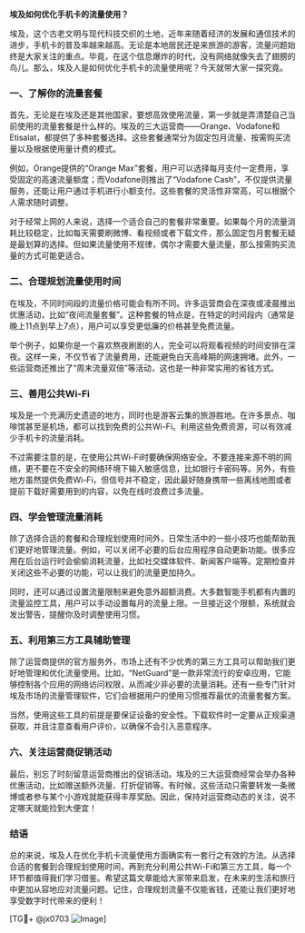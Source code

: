 **埃及如何优化手机卡的流量使用？**

埃及，这个古老文明与现代科技交织的土地，近年来随着经济的发展和通信技术的进步，手机卡的普及率越来越高。无论是本地居民还是来旅游的游客，流量问题始终是大家关注的重点。毕竟，在这个信息爆炸的时代，没有网络就像失去了翅膀的鸟儿。那么，埃及人是如何优化手机卡的流量使用呢？今天就带大家一探究竟。

### 一、了解你的流量套餐

首先，无论是在埃及还是其他国家，要想高效使用流量，第一步就是弄清楚自己当前使用的流量套餐是什么样的。埃及的三大运营商——Orange、Vodafone和Etisalat，都提供了多种套餐选择。这些套餐通常分为固定包月流量、按需购买流量以及根据使用量计费的模式。

例如，Orange提供的“Orange Max”套餐，用户可以选择每月支付一定费用，享受固定的高速流量额度；而Vodafone则推出了“Vodafone Cash”，不仅提供流量服务，还能让用户通过手机进行小额支付。这些套餐的灵活性非常高，可以根据个人需求随时调整。

对于经常上网的人来说，选择一个适合自己的套餐非常重要。如果每个月的流量消耗比较稳定，比如每天需要刷微博、看视频或者下载文件，那么固定包月套餐无疑是最划算的选择。但如果流量使用不规律，偶尔才需要大量流量，那么按需购买流量的方式可能更适合。

### 二、合理规划流量使用时间

在埃及，不同时间段的流量价格可能会有所不同。许多运营商会在深夜或凌晨推出优惠活动，比如“夜间流量套餐”。这种套餐的特点是，在特定的时间段内（通常是晚上11点到早上7点），用户可以享受更低廉的价格甚至免费流量。

举个例子，如果你是一个喜欢熬夜刷剧的人，完全可以将观看视频的时间安排在深夜。这样一来，不仅节省了流量费用，还能避免白天高峰期的网速拥堵。此外，一些运营商还推出了“周末流量双倍”等活动，这也是一种非常实用的省钱方式。

### 三、善用公共Wi-Fi

埃及是一个充满历史遗迹的地方，同时也是游客云集的旅游胜地。在许多景点、咖啡馆甚至是机场，都可以找到免费的公共Wi-Fi。利用这些免费资源，可以有效减少手机卡的流量消耗。

不过需要注意的是，在使用公共Wi-Fi时要确保网络安全。不要连接来源不明的网络，更不要在不安全的网络环境下输入敏感信息，比如银行卡密码等。另外，有些地方虽然提供免费Wi-Fi，但信号并不稳定，因此最好随身携带一些离线地图或者提前下载好需要用到的内容，以免在线时浪费过多流量。

### 四、学会管理流量消耗

除了选择合适的套餐和合理规划使用时间外，日常生活中的一些小技巧也能帮助我们更好地管理流量。例如，可以关闭不必要的后台应用程序自动更新功能。很多应用在后台运行时会偷偷消耗流量，比如社交媒体软件、新闻客户端等。定期检查并关闭这些不必要的功能，可以让我们的流量更加持久。

同时，还可以通过设置流量限制来避免意外超额消费。大多数智能手机都有内置的流量监控工具，用户可以手动设置每月的流量上限。一旦接近这个限额，系统就会发出警告，提醒你及时调整使用习惯。

### 五、利用第三方工具辅助管理

除了运营商提供的官方服务外，市场上还有不少优秀的第三方工具可以帮助我们更好地管理和优化流量使用。比如，“NetGuard”是一款非常流行的安卓应用，它能够控制各个应用的网络访问权限，从而减少非必要的流量消耗。还有一些专门针对埃及市场的流量管理软件，它们会根据用户的使用习惯推荐最优的流量套餐方案。

当然，使用这些工具的前提是要保证设备的安全性。下载软件时一定要从正规渠道获取，并且注意查看用户评价，以确保不会引入恶意程序。

### 六、关注运营商促销活动

最后，别忘了时刻留意运营商推出的促销活动。埃及的三大运营商经常会举办各种优惠活动，比如赠送额外流量、打折促销等。有时候，这些活动只需要转发一条微博或者参与某个小游戏就能获得丰厚奖励。因此，保持对运营商动态的关注，说不定哪天就能捡到大便宜！

### 结语

总的来说，埃及人在优化手机卡流量使用方面确实有一套行之有效的方法。从选择合适的套餐到合理规划使用时间，再到充分利用公共Wi-Fi和第三方工具，每一个环节都值得我们学习借鉴。希望这篇文章能给大家带来启发，在未来的生活和旅行中更加从容地应对流量问题。记住，合理规划流量不仅能省钱，还能让我们更好地享受数字时代带来的便利！

[TG💪+ @jx0703 ![Image](https://github.com/user-attachments/assets/dbca1d08-cadb-493c-b0ec-ad6f7a83f270)]